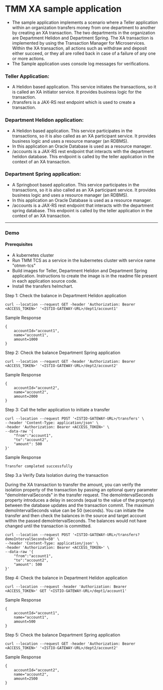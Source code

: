 # TMM XA sample application
- The sample application implements a scenario where a Teller application within an organization transfers money from one department to another by creating an XA transaction. The two departments in the organization are Department Helidon and Department Spring. The XA transaction is implemented by using the Transaction Manager for Microservices. Within the XA transaction, all actions such as withdraw and deposit either succeed, or they all are rolled back in case of a failure of any one or more actions.
- The Sample application uses console log messages for verifications.

### Teller Application:
- A Helidon based application. This service initiates the transactions, so it is called an XA initiator service. It provides business logic for the transaction.
- /transfers is a JAX-RS rest endpoint which is used to create a transaction.

### Department Helidon application:
- A Helidon based application. This service participates in the transactions, so it is also called as an XA participant service. It provides business logic and uses a resource manager (an RDBMS).
- In this application an Oracle Database is used as a resource manager.
- /accounts is a JAX-RS rest endpoint that interacts with the department helidon database. This endpoint is called by the teller application in the context of an XA transaction.

### Department Spring application:
- A Springboot based application. This service participates in the transactions, so it is also called as an XA participant service. It provides business logic and uses a resource manager (an RDBMS). 
- In this application an Oracle Database is used as a resource manager.
- /accounts is a JAX-RS rest endpoint that interacts with the department spring database. This endpoint is called by the teller application in the context of an XA transaction.

*******************************************************************************************************

### Demo 

#### Prerequisites
- A kubernetes cluster 
- Run TMM TCS as a service in the kubernetes cluster with service name "otmm-tcs"
- Build images for Teller, Department Helidon and Department Spring application. Instructions to create the image is in the readme file present in each application source code.
- Install the transfers helmchart.

Step 1: Check the balance in Department Helidon application
```
curl --location --request GET -header 'Authorization: Bearer <ACCESS_TOKEN>' '<ISTIO-GATEWAY-URL>/dept1/account1'
```
Sample Response
```
{ 
    accountId="account1",
    name="account1",
    amount=1000
}
```

Step 2: Check the balance Department Spring application
```
curl --location --request GET -header 'Authorization: Bearer <ACCESS_TOKEN>' '<ISTIO-GATEWAY-URL>/dept2/account2'
```
Sample Response
```
{ 
    accountId="account2",
    name="account2",
    amount=2000
}
```

Step 3: Call the teller application to initiate a transfer
```
curl --location --request POST '<ISTIO-GATEWAY-URL>/transfers' \
--header 'Content-Type: application/json' \
-header 'Authorization: Bearer <ACCESS_TOKEN>' \
--data-raw '{
    "from":"account1", 
    "to":"account2", 
    "amount": 500
}'
```
Sample Response
```
Transfer completed successfully
```
Step 3.a Verify Data Isolation during the transaction

During the XA transaction to transfer the amount, you can verify the isolation property of the transaction by passing an optional query parameter "demoIntervalSeconds" in the transfer request.
The demoIntervalSeconds property introduces a delay in seconds (equal to the value of the property) between the database updates and the transaction commit.
The maximum demoIntervalSeconds value can be 50 (seconds). 
You can initiate the transfer and then check the balances in the source and target account within the passed demoIntervalSeconds. The balances would not have changed until the transaction is committed. 
```
curl --location --request POST '<ISTIO-GATEWAY-URL>/transfers?demoIntervalSeconds=50' \
--header 'Content-Type: application/json' \
-header 'Authorization: Bearer <ACCESS_TOKEN>' \
--data-raw '{
    "from":"account1", 
    "to":"account2", 
    "amount": 500
}'
```
Step 4: Check the balance in Department Helidon application
```
curl --location --request -header 'Authorization: Bearer <ACCESS_TOKEN>' GET '<ISTIO-GATEWAY-URL>/dept1/account1'
```
Sample Response
```
{ 
    accountId="account1",
    name="account1",
    amount=500
}
```

Step 5: Check the balance Department Spring application
```
curl --location --request GET -header 'Authorization: Bearer <ACCESS_TOKEN>' '<ISTIO-GATEWAY-URL>/dept2/account2'
```
Sample Response
```
{ 
    accountId="account2",
    name="account2",
    amount=2500
}
```